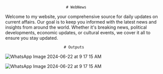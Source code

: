                                # WebNews
                               
Welcome to my website, your comprehensive source for daily updates on current affairs. Our goal is to keep you informed with the latest news and insights from around the world. Whether it's breaking news, political developments, economic updates, or cultural events, we cover it all to ensure you stay updated.

                              # Outputs

![WhatsApp Image 2024-06-22 at 9 17 15 AM](https://github.com/7-atharva/WebNews/assets/111700367/81daa24c-9dc6-4e53-a164-888fa7baedcf)


![WhatsApp Image 2024-06-22 at 9 17 15 AM](https://github.com/7-atharva/WebNews/assets/111700367/deb44fad-1de9-4e58-a144-80aa56197ec2)
